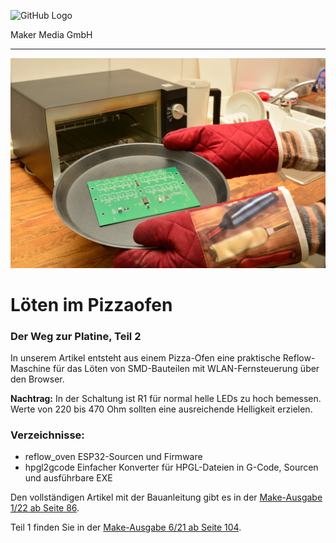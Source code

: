 ![GitHub Logo](http://www.heise.de/make/icons/make_logo.png)

Maker Media GmbH

***

![Picture](https://github.com/MakeMagazinDE/Loeten-im-Pizzaofen/blob/master/pizzaofen_kl.JPG) 

# Löten im Pizzaofen

### Der Weg zur Platine, Teil 2

In unserem Artikel entsteht aus einem Pizza-Ofen eine praktische Reflow-Maschine für das Löten von SMD-Bauteilen mit WLAN-Fernsteuerung über den Browser.

**Nachtrag:** In der Schaltung ist R1 für normal helle LEDs zu hoch bemessen. Werte von 220 bis 470 Ohm sollten eine ausreichende Helligkeit erzielen.

### Verzeichnisse:

* reflow_oven ESP32-Sourcen und Firmware
* hpgl2gcode Einfacher Konverter für HPGL-Dateien in G-Code, Sourcen und ausführbare EXE

Den vollständigen Artikel mit der Bauanleitung gibt es in der [Make-Ausgabe 1/22 ab Seite 86](https://www.heise.de/select/make/2022/1).

Teil 1 finden Sie in der [Make-Ausgabe 6/21 ab Seite 104](https://www.heise.de/select/make/2021/6/2130609051769976417).


